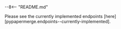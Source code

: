 --8<-- "README.md"

Please see the currently implemented endpoints [here][pypapermerge.endpoints--currently-implemented].